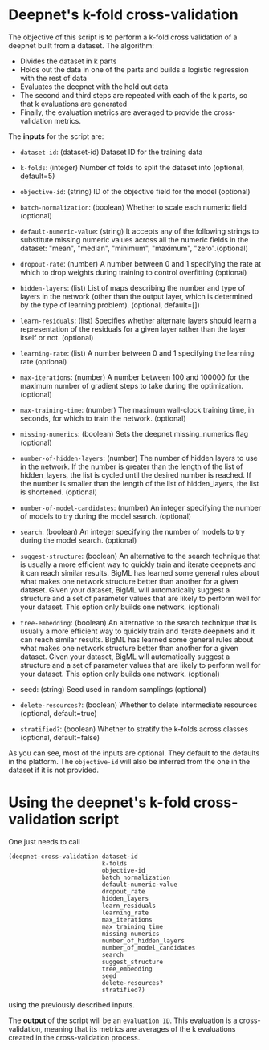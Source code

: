 # Deepnet's k-fold cross-validation

The objective of this script is to perform a k-fold cross validation of a
deepnet built from a dataset. The algorithm:

- Divides the dataset in k parts
- Holds out the data in one of the parts and builds a logistic regression
  with the rest of data
- Evaluates the deepnet with the hold out data
- The second and third steps are repeated with each of the k parts, so that
  k evaluations are generated
- Finally, the evaluation metrics are averaged to provide the cross-validation
  metrics.

The **inputs** for the script are:

* `dataset-id`: (dataset-id) Dataset ID for the training data
* `k-folds`: (integer) Number of folds to split the dataset into (optional,
                       default=5)
* `objective-id`: (string) ID of the objective field for the model (optional)


* `batch-normalization`: (boolean) Whether to scale each numeric field
                         (optional)
* `default-numeric-value`: (string) It accepts any of the following strings
                           to substitute missing numeric values across all
                           the numeric fields in the dataset: "mean", "median",
                           "minimum", "maximum", "zero".(optional)
* `dropout-rate`: (number) A number between 0 and 1 specifying the rate at
                   which to drop weights during training to control
                   overfitting (optional)
* `hidden-layers`: (list) List of maps describing the number and type of
                   layers in the network (other than the output layer, which
                   is determined by the type of learning problem).
                   (optional, default=[])
* `learn-residuals`: (list) Specifies whether alternate layers should learn a
                     representation of the residuals for a given layer
                     rather than the layer itself or not. (optional)
* `learning-rate`: (list) A number between 0 and 1 specifying the learning
                   rate (optional)
* `max-iterations`: (number) A number between 100 and 100000 for the maximum
                    number of gradient steps to take during the
                    optimization. (optional)
* `max-training-time`: (number) The maximum wall-clock training time, in
                       seconds, for which to train the network. (optional)
* `missing-numerics`: (boolean) Sets the deepnet missing_numerics
                                flag (optional)
* `number-of-hidden-layers`: (number) The number of hidden layers to use in
                             the network. If the number is greater than the
                             length of the list of hidden_layers, the list is
                             cycled until the desired number is reached. If
                             the number is smaller than the length of the list
                             of hidden_layers, the list is shortened.
                             (optional)
* `number-of-model-candidates`: (number) An integer specifying the number of
                                models to try during the model search.
                                (optional)
* `search`: (boolean) An integer specifying the number of models to try during
            the model search. (optional)
* `suggest-structure`: (boolean) An alternative to the search technique that
                       is usually a more efficient way to quickly train and
                       iterate deepnets and it can reach similar results.
                       BigML has learned some general rules about what makes
                       one network structure better than another for a given
                       dataset. Given your dataset, BigML will automatically
                       suggest a structure and a set of parameter values that
                       are likely to perform well for your dataset. This option
                       only builds one network. (optional)
* `tree-embedding`: (boolean) An alternative to the search technique that
                    is usually a more efficient way to quickly train and
                    iterate deepnets and it can reach similar results.
                    BigML has learned some general rules about what makes
                    one network structure better than another for a given
                    dataset. Given your dataset, BigML will automatically
                    suggest a structure and a set of parameter values that
                    are likely to perform well for your dataset. This option
                    only builds one network. (optional)
* seed: (string) Seed used in random samplings (optional)
* `delete-resources?`: (boolean) Whether to delete intermediate resources (optional, default=true)
* `stratified?`: (boolean) Whether to stratify the k-folds across classes (optional, default=false)


As you can see, most of the inputs are optional. They default to the defaults
in the platform. The `objective-id` will also be inferred from the one in
the dataset if it is not provided.

# Using the deepnet's k-fold cross-validation script

One just needs to call

```
(deepnet-cross-validation dataset-id
                          k-folds
                          objective-id
                          batch_normalization
                          default-numeric-value
                          dropout_rate
                          hidden_layers
                          learn_residuals
                          learning_rate
                          max_iterations
                          max_training_time
                          missing-numerics
                          number_of_hidden_layers
                          number_of_model_candidates
                          search
                          suggest_structure
                          tree_embedding
                          seed
                          delete-resources?
                          stratified?)
```

using the previously described inputs.

The **output** of the script will be an `evaluation ID`. This evaluation is a
cross-validation, meaning that its metrics are averages of the k evaluations
created in the cross-validation process.
